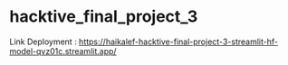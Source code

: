 # hacktive_final_project_3
Link Deployment :
https://haikalef-hacktive-final-project-3-streamlit-hf-model-qvz01c.streamlit.app/
